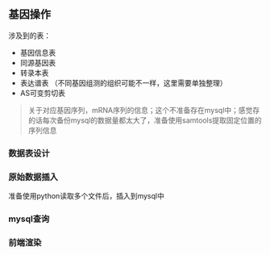 ## 基因操作

涉及到的表：

+ 基因信息表
+ 同源基因表
+ 转录本表
+ 表达谱表 （不同基因组测的组织可能不一样，这里需要单独整理）
+ AS可变剪切表

> 关于对应基因序列，mRNA序列的信息；这个不准备存在mysql中；感觉存的话每次备份mysql的数据量都太大了，准备使用samtools提取固定位置的序列信息

### 数据表设计



### 原始数据插入

准备使用python读取多个文件后，插入到mysql中





### mysql查询



### 前端渲染